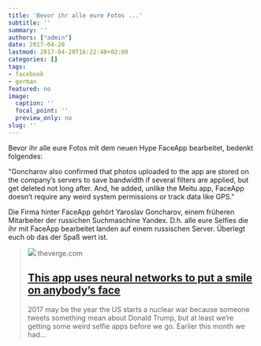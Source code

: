 ```yaml
---
title: 'Bevor ihr alle eure Fotos ...'
subtitle: ''
summary: ''
authors: ["admin"]
date: 2017-04-28
lastmod: 2017-04-28T16:22:48+02:00
categories: []
tags:
- facebook
- german
featured: no
image:
  caption: ''
  focal_point: ''
  preview_only: no
slug: ''
---
```

Bevor ihr alle eure Fotos mit dem neuen Hype FaceApp bearbeitet, bedenkt folgendes:

"Goncharov also confirmed that photos uploaded to the app are stored on the company’s servers to save bandwidth if several filters are applied, but get deleted not long after. And, he added, unlike the Meitu app, FaceApp doesn’t require any weird system permissions or track data like GPS."

Die Firma hinter FaceApp gehört Yaroslav Goncharov, einem früheren Mitarbeiter der russichen Suchmaschine Yandex. D.h. alle eure Selfies die ihr mit FaceApp bearbeitet landen auf einem russischen Server. Überlegt euch ob das der Spaß wert ist.
> [![](https://cdn.vox-cdn.com/thumbor/vU5YeVAdbPPPcMRWyd6lh6EDSmo=/0x47:1500x891/1600x900/cdn.vox-cdn.com/uploads/chorus_image/image/52950719/trump_happy_sad_bigger.0.jpg)](http://www.theverge.com/tldr/2017/1/27/14412814/faceapp-neural-networks-ai-smile-image-manipulation)
> theverge.com
> ## [This app uses neural networks to put a smile on anybody’s face](http://www.theverge.com/tldr/2017/1/27/14412814/faceapp-neural-networks-ai-smile-image-manipulation)
>
>2017 may be the year the US starts a nuclear war because someone tweets something mean about Donald Trump, but at least we’re getting some weird selfie apps before we go. Earlier this month we had...



